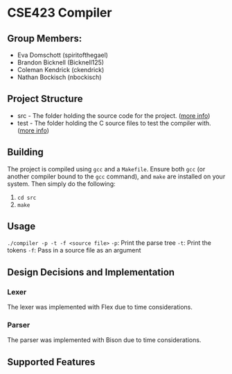 # CSE423 Compiler
## Group Members:
* Eva Domschott (spiritofthegael)
* Brandon Bicknell (Bicknell125)
* Coleman Kendrick (ckendrick)
* Nathan Bockisch (nbockisch)

## Project Structure
* src - The folder holding the source code for the project. ([more info](src/src.md))
* test - The folder holding the C source files to test the compiler with. ([more info](test/test.md))

## Building
The project is compiled using `gcc` and a `Makefile`. Ensure both `gcc` (or another compiler bound to the `gcc` command), and `make` are installed on your system. Then simply do the following:
1. `cd src`
2. `make`

## Usage
`./compiler -p -t -f <source file>`
`-p`: Print the parse tree
`-t`: Print the tokens
`-f`: Pass in a source file as an argument

## Design Decisions and Implementation
### Lexer
The lexer was implemented with Flex due to time considerations.

### Parser
The parser was implemented with Bison due to time considerations.

## Supported Features
